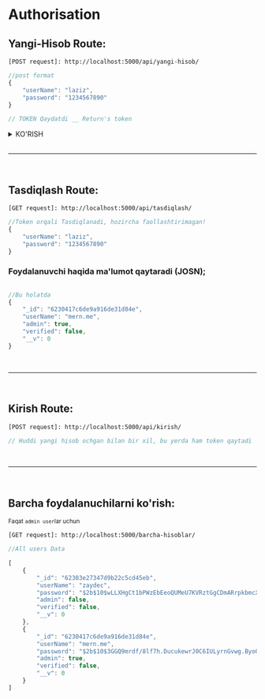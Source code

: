 # Authorisation
## Yangi-Hisob Route:

`[POST request]: http://localhost:5000/api/yangi-hisob/`

```javascript
//post format
{
    "userName": "laziz",
    "password": "1234567890"
}

// TOKEN Qaydatdi __ Return's token
```
<details><summary>KO'RISH</summary>
<p>

```javascript
// Bu kabi - like this
      eyJhbGciOiJIUzI1NiIsInR5cCI6IkpXVCJ9.eyJ1c2VyIjp7ImlkIjoiNjIzMDQxN2M2ZGU5YTkxNmRlMzFkODRlIn0sImlhdCI6MTY0NzQyOTAyOCwiZXhwIjoxNjQ3NDMyNjI4fQ.tDOjnWoRz-kKZOqRlbKL-mq2eATaJgpvw5vVMZgbXWk
```

</p>
</details>

<br/>
<hr/>
<br/>

## Tasdiqlash Route:

`[GET request]: http://localhost:5000/api/tasdiqlash/`

```javascript
//Token orqali Tasdiqlanadi, hozircha faollashtirimagan!
{
    "userName": "laziz",
    "password": "1234567890"
}
```

### Foydalanuvchi haqida ma'lumot qaytaradi (JOSN);

```javascript

//Bu holatda
{
    "_id": "6230417c6de9a916de31d84e",
    "userName": "mern.me",
    "admin": true,
    "verified": false,
    "__v": 0
}
```

<br/>
<hr/>
<br/>

## Kirish Route:

`[POST request]: http://localhost:5000/api/kirish/`

```javascript
// Huddi yangi hisob ochgan bilan bir xil, bu yerda ham token qaytadi
```

<br>
<hr>
<br>

## Barcha foydalanuchilarni ko'rish:
<sub>Faqat `admin user`lar uchun</sub>

`[GET request]: http://localhost:5000/barcha-hisoblar/`

```javascript
//All users Data

[
    {
        "_id": "62303e27347d9b22c5cd45eb",
        "userName": "zaydec",
        "password": "$2b$10$wLLXHgCt1bPWzEbEeoQUMeU7KVRztGgCDmARrpkbmcX0sNvg5krMi",
        "admin": false,
        "verified": false,
        "__v": 0
    },
    {
        "_id": "6230417c6de9a916de31d84e",
        "userName": "mern.me",
        "password": "$2b$10$3GGQ9mrdf/8lf7h.DucukewrJ0C6IULyrnGvwg.ByoQe1hGG4fBme",
        "admin": true,
        "verified": false,
        "__v": 0
    }
]
```